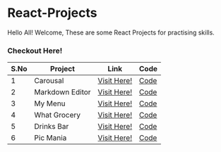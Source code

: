 # React-Projects

Hello All! Welcome, These are some React Projects for practising skills.

### Checkout Here!

| S.No | Project | Link | Code |
| - | -------- | ------- | --- |
| 1 | Carousal  | [Visit Here!](https://carousal-project.netlify.app/) | [Code](https://github.com/t2e0j0a4/React-Projects/tree/main/Carousal) |
| 2 | Markdown Editor | [Visit Here!](https://markdowneditor-project.netlify.app/) | [Code](https://github.com/t2e0j0a4/React-Projects/tree/main/Markdown%20Editor) |
| 3 | My Menu    | [Visit Here!](https://mymenu-project.netlify.app/) | [Code](https://github.com/t2e0j0a4/React-Projects/tree/main/My%20Menu) |
| 4 | What Grocery | [Visit Here!](https://whatgrocery-project.netlify.app/) | [Code](https://github.com/t2e0j0a4/React-Projects/tree/main/What%20Grocery) |
| 5 | Drinks Bar | [Visit Here!](https://drinksbar-project.netlify.app/) | [Code](https://github.com/t2e0j0a4/React-Projects/tree/main/Drinks%20Bar) |
| 6 | Pic Mania | [Visit Here!](https://picmania-project.netlify.app/) | [Code](https://github.com/t2e0j0a4/React-Projects/tree/main/Pic%20Mania) |

